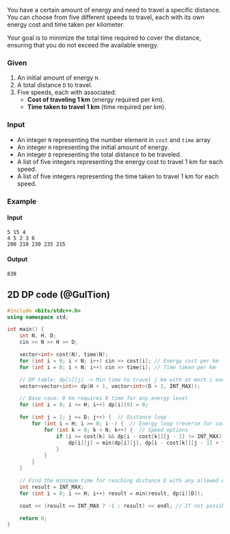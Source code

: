 
You have a certain amount of energy and need to travel a specific distance. You can choose from five different speeds to travel, each with its own energy cost and time taken per kilometer.

Your goal is to minimize the total time required to cover the distance, ensuring that you do not exceed the available energy.

### Given

1. An initial amount of energy `H`.
2. A total distance `D` to travel.
3. Five speeds, each with associated:
    - **Cost of traveling 1 km** (energy required per km).
    - **Time taken to travel 1 km** (time required per km).

### Input
- An integer `N` representing the number element in `cost` and `time` array
-   An integer `H` representing the initial amount of energy.
-   An integer `D` representing the total distance to be traveled.
-   A list of five integers representing the energy cost to travel 1 km for each speed.
-   A list of five integers representing the time taken to travel 1 km for each speed.

### Example

#### Input

```
5 15 4
4 5 2 3 6
200 210 230 235 215
```

#### Output
```
830
```

## 2D DP code (@GulTion)
```cpp
#include <bits/stdc++.h>
using namespace std;

int main() {
    int N, H, D;
    cin >> N >> H >> D;

    vector<int> cost(N), time(N);
    for (int i = 0; i < N; i++) cin >> cost[i]; // Energy cost per km
    for (int i = 0; i < N; i++) cin >> time[i]; // Time taken per km

    // DP table: dp[i][j] -> Min time to travel j km with at most i energy
    vector<vector<int>> dp(H + 1, vector<int>(D + 1, INT_MAX));

    // Base case: 0 km requires 0 time for any energy level
    for (int i = 0; i <= H; i++) dp[i][0] = 0;

    for (int j = 1; j <= D; j++) {  // Distance loop
        for (int i = H; i >= 0; i--) {  // Energy loop (reverse for correctness)
            for (int k = 0; k < N; k++) {  // Speed options
                if (i >= cost[k] && dp[i - cost[k]][j - 1] != INT_MAX) {
                    dp[i][j] = min(dp[i][j], dp[i - cost[k]][j - 1] + time[k]);
                }
            }
        }
    }

    // Find the minimum time for reaching distance D with any allowed energy
    int result = INT_MAX;
    for (int i = 0; i <= H; i++) result = min(result, dp[i][D]);

    cout << (result == INT_MAX ? -1 : result) << endl; // If not possible, return -1

    return 0;
}

```

